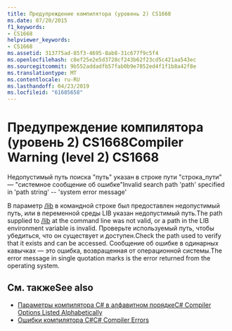 ```yaml
---
title: Предупреждение компилятора (уровень 2) CS1668
ms.date: 07/20/2015
f1_keywords:
- CS1668
helpviewer_keywords:
- CS1668
ms.assetid: 313775ad-85f3-4695-8ab8-31c677f9c5f4
ms.openlocfilehash: c8ef25e2e5d3728cf243b62f23cd5c421aa543ec
ms.sourcegitcommit: 9b552addadfb57fab0b9e7852ed4f1f1b8a42f8e
ms.translationtype: MT
ms.contentlocale: ru-RU
ms.lasthandoff: 04/23/2019
ms.locfileid: "61685658"
---
```

# <a name="compiler-warning-level-2-cs1668"></a><span data-ttu-id="57538-102">Предупреждение компилятора (уровень 2) CS1668</span><span class="sxs-lookup"><span data-stu-id="57538-102">Compiler Warning (level 2) CS1668</span></span>
<span data-ttu-id="57538-103">Недопустимый путь поиска "путь" указан в строке пути "строка_пути" — "системное сообщение об ошибке"</span><span class="sxs-lookup"><span data-stu-id="57538-103">Invalid search path 'path' specified in 'path string' --  'system error message'</span></span>  
  
 <span data-ttu-id="57538-104">В параметр [/lib](../../csharp/language-reference/compiler-options/lib-compiler-option.md) в командной строке был предоставлен недопустимый путь, или в переменной среды LIB указан недопустимый путь.</span><span class="sxs-lookup"><span data-stu-id="57538-104">The path supplied to [/lib](../../csharp/language-reference/compiler-options/lib-compiler-option.md) at the command line was not valid, or a path in the LIB environment variable is invalid.</span></span> <span data-ttu-id="57538-105">Проверьте используемый путь, чтобы убедиться, что он существует и доступен.</span><span class="sxs-lookup"><span data-stu-id="57538-105">Check the path used to verify that it exists and can be accessed.</span></span> <span data-ttu-id="57538-106">Сообщение об ошибке в одинарных кавычках — это ошибка, возвращенная от операционной системы.</span><span class="sxs-lookup"><span data-stu-id="57538-106">The error message in single quotation marks is the error returned from the operating system.</span></span>  
  
## <a name="see-also"></a><span data-ttu-id="57538-107">См. также</span><span class="sxs-lookup"><span data-stu-id="57538-107">See also</span></span>

- [<span data-ttu-id="57538-108">Параметры компилятора C# в алфавитном порядке</span><span class="sxs-lookup"><span data-stu-id="57538-108">C# Compiler Options Listed Alphabetically</span></span>](../../csharp/language-reference/compiler-options/listed-alphabetically.md)
- [<span data-ttu-id="57538-109">Ошибки компилятора C#</span><span class="sxs-lookup"><span data-stu-id="57538-109">C# Compiler Errors</span></span>](../../csharp/language-reference/compiler-messages/index.md)
